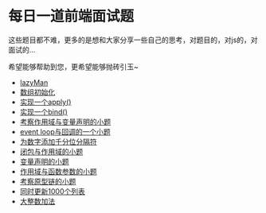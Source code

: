 # 每日一道前端面试题   

这些题目都不难，更多的是想和大家分享一些自己的思考，对题目的，对js的，对面试的...   

希望能够帮助到您，更希望能够抛砖引玉~

- [lazyMan](https://github.com/lidad/every-day-a-challenge/tree/master/lazyman)   
- [数组初始化](https://github.com/lidad/every-day-a-challenge/blob/master/initializeAarray)
- [实现一个apply()](https://github.com/lidad/every-day-a-challenge/tree/master/apply)
- [实现一个bind()](https://github.com/lidad/every-day-a-challenge/tree/master/bind)
- [考察作用域与变量声明的小题](https://github.com/lidad/every-day-a-challenge/tree/master/scopes)
- [event loop与回调的一个小题](https://github.com/lidad/every-day-a-challenge/tree/master/el%26cb)
- [为数字添加千分位分隔符](https://github.com/lidad/every-day-a-challenge/tree/master/addseparator)
- [闭包与作用域的小题](https://github.com/lidad/every-day-a-challenge/tree/master/cl%26sc)
- [变量声明的小题](https://github.com/lidad/every-day-a-challenge/tree/master/sc1)
- [作用域与函数参数的小题](https://github.com/lidad/every-day-a-challenge/tree/master/scopes1)
- [考察原型链的小题](https://github.com/lidad/every-day-a-challenge/tree/master/prototype1)
- [同时更新1000个列表](https://github.com/lidad/every-day-a-challenge/tree/master/1000lists)
- [大整数加法](https://github.com/lidad/every-day-a-challenge/tree/master/bigInitPlus)



